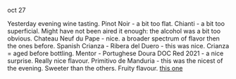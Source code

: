 oct 27

Yesterday evening wine tasting. 
Pinot Noir - a bit too flat.
Chianti - a bit too superficial. Might have not been aired it enough: the alcohol was a bit too obvious. 
Chateau Neuf du Pape - nice. a broader spectrum of flavor then the ones before. 
Spanish Crianza - Ribera del Duero - this was nice. Crianza = aged before bottling. 
Mentor - Portughese Doura DOC Red 2021 - a nice surprise. Really nice flavour. 
Primitivo de Manduria - this was the nicest of the evening. Sweeter than the others. Fruity flavour. [this one](https://www.megavin.dk/stilio-primitivo-di-manduria-mottura)

